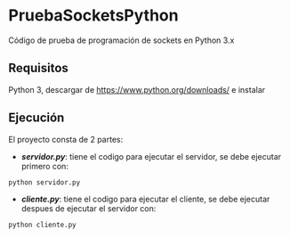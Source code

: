# PruebaSocketsPython
Código de prueba de programación de sockets en Python 3.x

## Requisitos
Python 3, descargar de https://www.python.org/downloads/ e instalar

## Ejecución
El proyecto consta de 2 partes:

- ***servidor.py***: tiene el codigo para ejecutar el servidor, se debe ejecutar primero con:

`python servidor.py`

- ***cliente.py***: tiene el codigo para ejecutar el cliente, se debe ejecutar despues de ejecutar el servidor con:

`python cliente.py`
